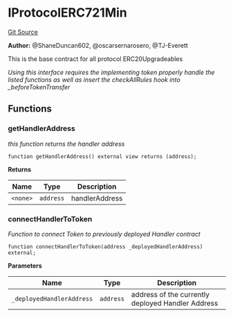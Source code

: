 # IProtocolERC721Min
[Git Source](https://github.com/thrackle-io/tron/blob/ad4d24a5f2b61a5f8e2561806bd722c0cc64e81a/src/client/token/ERC721/IProtocolERC721Min.sol)

**Author:**
@ShaneDuncan602, @oscarsernarosero, @TJ-Everett

This is the base contract for all protocol ERC20Upgradeables

*Using this interface requires the implementing token properly handle the listed functions as well as insert the checkAllRules hook into _beforeTokenTransfer*


## Functions
### getHandlerAddress

*this function returns the handler address*


```solidity
function getHandlerAddress() external view returns (address);
```
**Returns**

|Name|Type|Description|
|----|----|-----------|
|`<none>`|`address`|handlerAddress|


### connectHandlerToToken

*Function to connect Token to previously deployed Handler contract*


```solidity
function connectHandlerToToken(address _deployedHandlerAddress) external;
```
**Parameters**

|Name|Type|Description|
|----|----|-----------|
|`_deployedHandlerAddress`|`address`|address of the currently deployed Handler Address|


